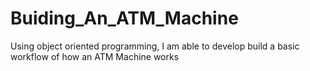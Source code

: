 # Buiding_An_ATM_Machine
Using object oriented programming, I am able to develop build a basic workflow of how an ATM Machine works
